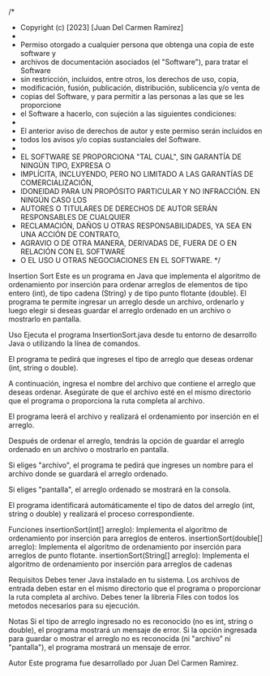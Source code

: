 /*
 * Copyright (c) [2023] [Juan Del Carmen Ramirez]
 * 
 * Permiso otorgado a cualquier persona que obtenga una copia de este software y 
 * archivos de documentación asociados (el "Software"), para tratar el Software 
 * sin restricción, incluidos, entre otros, los derechos de uso, copia, 
 * modificación, fusión, publicación, distribución, sublicencia y/o venta de 
 * copias del Software, y para permitir a las personas a las que se les proporcione 
 * el Software a hacerlo, con sujeción a las siguientes condiciones:
 * 
 * El anterior aviso de derechos de autor y este permiso serán incluidos en 
 * todos los avisos y/o copias sustanciales del Software.
 * 
 * EL SOFTWARE SE PROPORCIONA "TAL CUAL", SIN GARANTÍA DE NINGÚN TIPO, EXPRESA O 
 * IMPLÍCITA, INCLUYENDO, PERO NO LIMITADO A LAS GARANTÍAS DE COMERCIALIZACIÓN, 
 * IDONEIDAD PARA UN PROPÓSITO PARTICULAR Y NO INFRACCIÓN. EN NINGÚN CASO LOS 
 * AUTORES O TITULARES DE DERECHOS DE AUTOR SERÁN RESPONSABLES DE CUALQUIER 
 * RECLAMACIÓN, DAÑOS U OTRAS RESPONSABILIDADES, YA SEA EN UNA ACCIÓN DE CONTRATO, 
 * AGRAVIO O DE OTRA MANERA, DERIVADAS DE, FUERA DE O EN RELACIÓN CON EL SOFTWARE 
 * O EL USO U OTRAS NEGOCIACIONES EN EL SOFTWARE.
 */



Insertion Sort
Este es un programa en Java que implementa el algoritmo de ordenamiento por inserción para ordenar arreglos de elementos de tipo entero (int), de tipo cadena (String) y de tipo punto flotante (double). El programa te permite ingresar un arreglo desde un archivo, ordenarlo y luego elegir si deseas guardar el arreglo ordenado en un archivo o mostrarlo en pantalla.

Uso
Ejecuta el programa InsertionSort.java desde tu entorno de desarrollo Java o utilizando la línea de comandos.

El programa te pedirá que ingreses el tipo de arreglo que deseas ordenar (int, string o double).

A continuación, ingresa el nombre del archivo que contiene el arreglo que deseas ordenar. Asegúrate de que el archivo esté en el mismo directorio que el programa o proporciona la ruta completa al archivo.

El programa leerá el archivo y realizará el ordenamiento por inserción en el arreglo.

Después de ordenar el arreglo, tendrás la opción de guardar el arreglo ordenado en un archivo o mostrarlo en pantalla.

Si eliges "archivo", el programa te pedirá que ingreses un nombre para el archivo donde se guardará el arreglo ordenado.

Si eliges "pantalla", el arreglo ordenado se mostrará en la consola.

El programa identificará automáticamente el tipo de datos del arreglo (int, string o double) y realizará el proceso correspondiente.

Funciones
insertionSort(int[] arreglo): Implementa el algoritmo de ordenamiento por inserción para arreglos de enteros.
insertionSort(double[] arreglo): Implementa el algoritmo de ordenamiento por inserción para arreglos de punto flotante.
insertionSort(String[] arreglo): Implementa el algoritmo de ordenamiento por inserción para arreglos de cadenas

Requisitos
Debes tener Java instalado en tu sistema.
Los archivos de entrada deben estar en el mismo directorio que el programa o proporcionar la ruta completa al archivo.
Debes tener la libreria Files con todos los metodos necesarios para su ejecución.

Notas
Si el tipo de arreglo ingresado no es reconocido (no es int, string o double), el programa mostrará un mensaje de error.
Si la opción ingresada para guardar o mostrar el arreglo no es reconocida (ni "archivo" ni "pantalla"), el programa mostrará un mensaje de error.

Autor
Este programa fue desarrollado por Juan Del Carmen Ramirez.